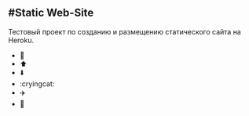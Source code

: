 #Static Web-Site
---

Тестовый проект по созданию и размещению статического сайта на Heroku.

- :book:
- :arrow_up:
- :arrow_down:
- :cryingcat:
- :airplane:
- :lipstick:

